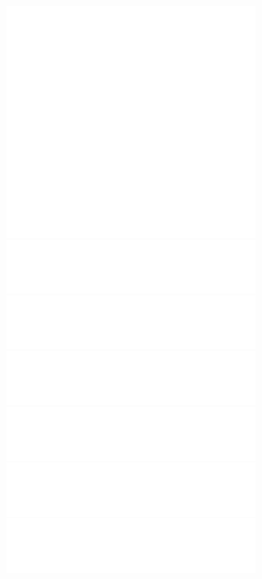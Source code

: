 <!--
- I'm assuming if you are looking at this, you must be thinking "Wow, that's pretty neat!"
and "I can't wait to finaggle together a totally sick and amazing README like this."

- I used this method to be able to use CSS inside of markdown (basically putting it inside a foreignObject inside an SVG)
https://github.com/sindresorhus/css-in-readme-like-wat

- And I used a text glitching animation by Isaac Doud
https://codepen.io/cipherbeta/pen/YLdVjw
except I made the skew animation less extreme, and removed the background, which had a background image using a url
which doesn't work inside the SVG foreignObject

- And I removed the Montserrat font import since that doesn't work inside SVG foreignObject
so basically you can use most CSS but some things do not work
and you have to make sure you are using plain CSS and not SASS

- Also worth noting that using links inside the html in the SVG foreignObject won't work
because when a user clicks on the SVG, it will take them to that SVG file's location in the repo
so you instead need to use your SVG as an image in the README.md file and wrap that img in a link
-->

<a href="https://thomasfoydel.com">
    <img src="header.svg" width="800" height="470">
</a>

<a href="https://github.com/ThomasFoydel/fitra">
    <img src="projects/fitra.svg" width="800" height="110" >
</a>

<a href="https://github.com/ThomasFoydel/drummachine">
    <img src="projects/cleanbreak.svg" width="800" height="110" >
</a>

<a href="https://github.com/ThomasFoydel/svelte_snake">
    <img src="projects/sveltesnake.svg" width="800" height="110" >
</a>
<a href="https://github.com/ThomasFoydel/fmsynth">
    <img src="projects/fmsynth.svg" width="800" height="110" >
</a>

<a href="https://github.com/ThomasFoydel/oscillator-rx">
    <img src="projects/pandatron.svg" width="800" height="110" >
</a>

<a href="https://github.com/ThomasFoydel/chat">
    <img src="projects/socketchat.svg" width="800" height="110" >
</a>

